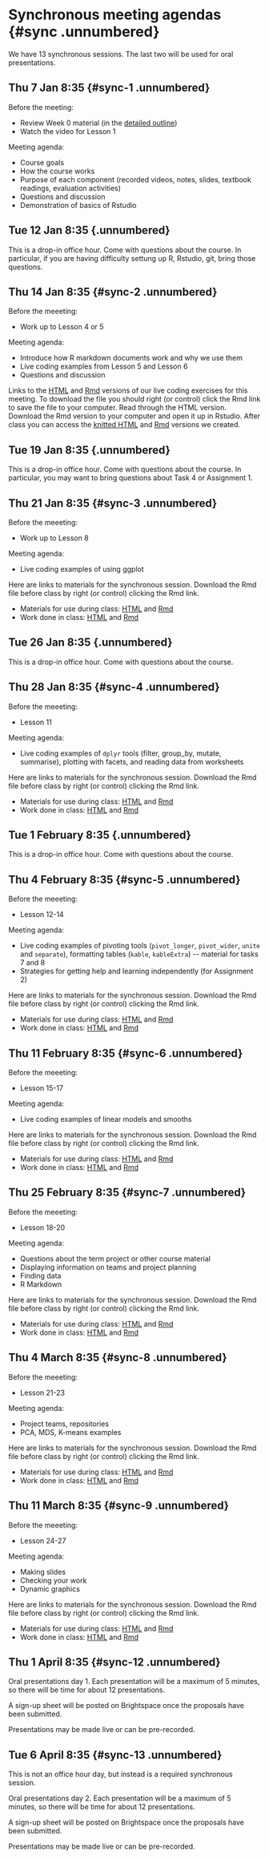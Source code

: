 # Synchronous meeting agendas {#sync .unnumbered}



We have 13 synchronous sessions. The last two will be used for oral presentations.

## Thu 7 Jan 8:35 {#sync-1 .unnumbered}

Before the meeting: 

* Review Week 0 material (in the [detailed outline](#outline))
* Watch the video for Lesson 1

Meeting agenda:

* Course goals
* How the course works
* Purpose of each component (recorded videos, notes, slides, textbook readings, evaluation activities)
* Questions and discussion
* Demonstration of basics of Rstudio

## Tue 12 Jan 8:35 {.unnumbered}

This is a drop-in office hour. Come with questions about the course. In particular, if you are having difficulty settung up R, Rstudio, git, bring those questions.

## Thu 14 Jan 8:35 {#sync-2 .unnumbered}

Before the meeeting:

* Work up to Lesson 4 or 5

Meeting agenda:

* Introduce how R markdown documents work and why we use them
* Live coding examples from Lesson 5 and Lesson 6
* Questions and discussion

Links to the [HTML](https://htmlpreview.github.io/?https://github.com/AndrewIrwin/data-visualization/blob/master/live-coding/live-coding-02.html) and [Rmd](https://raw.githubusercontent.com/AndrewIrwin/data-visualization/master/live-coding/live-coding-02.rmd) versions of our live coding exercises for this meeting. To download the file you should right (or control) click the Rmd link to save the file to your computer. Read through the HTML version. Download the Rmd version to your computer and open it up in Rstudio. After class you can access the [knitted HTML](https://htmlpreview.github.io/?https://github.com/AndrewIrwin/data-visualization/blob/master/live-coding/live-coding-02-after-class.html) and [Rmd](https://raw.githubusercontent.com/AndrewIrwin/data-visualization/master/live-coding/live-coding-02-after-class.rmd) versions we created.



## Tue 19 Jan 8:35 {.unnumbered}

This is a drop-in office hour. Come with questions about the course. In particular, you may want to bring questions about Task 4 or Assignment 1.

## Thu 21 Jan 8:35 {#sync-3 .unnumbered}

Before the meeeting:

* Work up to Lesson 8

Meeting agenda:

* Live coding examples of using ggplot

Here are links to materials for the synchronous session. Download the Rmd file before class by right (or control) clicking the Rmd link. 

  * Materials for use during class: [HTML](https://htmlpreview.github.io/?https://github.com/AndrewIrwin/data-visualization/blob/master/live-coding/live-coding-03.html) and [Rmd](https://raw.githubusercontent.com/AndrewIrwin/data-visualization/master/live-coding/live-coding-03.rmd) 
  * Work done in class: [HTML](https://htmlpreview.github.io/?https://github.com/AndrewIrwin/data-visualization/blob/master/live-coding/live-coding-03-after-class.html) and [Rmd](https://raw.githubusercontent.com/AndrewIrwin/data-visualization/master/live-coding/live-coding-03-after-class.rmd) 


## Tue 26 Jan 8:35 {.unnumbered}

This is a drop-in office hour. Come with questions about the course.

## Thu 28 Jan 8:35 {#sync-4 .unnumbered}

Before the meeeting:

* Lesson 11

Meeting agenda:

* Live coding examples of `dplyr` tools (filter, group_by, mutate, summarise), plotting with facets, and reading data from worksheets

Here are links to materials for the synchronous session. Download the Rmd file before class by right (or control) clicking the Rmd link. 

  * Materials for use during class: [HTML](https://htmlpreview.github.io/?https://github.com/AndrewIrwin/data-visualization/blob/master/live-coding/live-coding-04.html) and [Rmd](https://raw.githubusercontent.com/AndrewIrwin/data-visualization/master/live-coding/live-coding-04.rmd) 
  * Work done in class: [HTML](https://htmlpreview.github.io/?https://github.com/AndrewIrwin/data-visualization/blob/master/live-coding/live-coding-04-after-class.html) and [Rmd](https://raw.githubusercontent.com/AndrewIrwin/data-visualization/master/live-coding/live-coding-04-after-class.rmd) 


## Tue 1 February 8:35 {.unnumbered}

This is a drop-in office hour. Come with questions about the course.

## Thu 4 February 8:35 {#sync-5 .unnumbered}

Before the meeeting:

* Lesson 12-14

Meeting agenda:

* Live coding examples of pivoting tools (`pivot_longer`, `pivot_wider`, `unite` and `separate`), formatting tables (`kable`, `kableExtra`) -- material for tasks 7 and 8
* Strategies for getting help and learning independently (for Assignment 2)

Here are links to materials for the synchronous session. Download the Rmd file before class by right (or control) clicking the Rmd link. 

  * Materials for use during class: [HTML](https://htmlpreview.github.io/?https://github.com/AndrewIrwin/data-visualization/blob/master/live-coding/live-coding-05.html) and [Rmd](https://raw.githubusercontent.com/AndrewIrwin/data-visualization/master/live-coding/live-coding-05.rmd) 
  * Work done in class: [HTML](https://htmlpreview.github.io/?https://github.com/AndrewIrwin/data-visualization/blob/master/live-coding/live-coding-05-after-class.html) and [Rmd](https://raw.githubusercontent.com/AndrewIrwin/data-visualization/master/live-coding/live-coding-05-after-class.rmd) 
  
## Thu 11 February 8:35 {#sync-6 .unnumbered}

Before the meeeting:

* Lesson 15-17

Meeting agenda:

* Live coding examples of linear models and smooths

Here are links to materials for the synchronous session. Download the Rmd file before class by right (or control) clicking the Rmd link.

  * Materials for use during class: [HTML](https://htmlpreview.github.io/?https://github.com/AndrewIrwin/data-visualization/blob/master/live-coding/live-coding-06.html) and [Rmd](https://raw.githubusercontent.com/AndrewIrwin/data-visualization/master/live-coding/live-coding-06.rmd) 
  * Work done in class: [HTML](https://htmlpreview.github.io/?https://github.com/AndrewIrwin/data-visualization/blob/master/live-coding/live-coding-06-after-class.html) and [Rmd](https://raw.githubusercontent.com/AndrewIrwin/data-visualization/master/live-coding/live-coding-06-after-class.rmd)
  

## Thu 25 February 8:35 {#sync-7 .unnumbered}

Before the meeeting:

* Lesson 18-20

Meeting agenda:

* Questions about the term project or other course material
* Displaying information on teams and project planning
* Finding data
* R Markdown

Here are links to materials for the synchronous session. Download the Rmd file before class by right (or control) clicking the Rmd link. 

  * Materials for use during class: [HTML](https://htmlpreview.github.io/?https://github.com/AndrewIrwin/data-visualization/blob/master/live-coding/live-coding-07.html) and [Rmd](https://raw.githubusercontent.com/AndrewIrwin/data-visualization/master/live-coding/live-coding-07.rmd) 
  * Work done in class: [HTML](https://htmlpreview.github.io/?https://github.com/AndrewIrwin/data-visualization/blob/master/live-coding/live-coding-07-after-class.html) and [Rmd](https://raw.githubusercontent.com/AndrewIrwin/data-visualization/master/live-coding/live-coding-07-after-class.rmd)

## Thu 4 March 8:35 {#sync-8 .unnumbered}

Before the meeeting:

* Lesson 21-23

Meeting agenda:

* Project teams, repositories
* PCA, MDS, K-means examples

Here are links to materials for the synchronous session. Download the Rmd file before class by right (or control) clicking the Rmd link. 

  * Materials for use during class: [HTML](https://htmlpreview.github.io/?https://github.com/AndrewIrwin/data-visualization/blob/master/live-coding/live-coding-08.html) and [Rmd](https://raw.githubusercontent.com/AndrewIrwin/data-visualization/master/live-coding/live-coding-08.rmd) 
  * Work done in class: [HTML](https://htmlpreview.github.io/?https://github.com/AndrewIrwin/data-visualization/blob/master/live-coding/live-coding-08-after-class.html) and [Rmd](https://raw.githubusercontent.com/AndrewIrwin/data-visualization/master/live-coding/live-coding-08-after-class.rmd)
  
  
## Thu 11 March 8:35 {#sync-9 .unnumbered}

Before the meeeting:

* Lesson 24-27

Meeting agenda:

* Making slides
* Checking your work
* Dynamic graphics

Here are links to materials for the synchronous session. Download the Rmd file before class by right (or control) clicking the Rmd link. 

  * Materials for use during class: [HTML](https://htmlpreview.github.io/?https://github.com/AndrewIrwin/data-visualization/blob/master/live-coding/live-coding-09.html) and [Rmd](https://raw.githubusercontent.com/AndrewIrwin/data-visualization/master/live-coding/live-coding-09.rmd) 
  * Work done in class: [HTML](https://htmlpreview.github.io/?https://github.com/AndrewIrwin/data-visualization/blob/master/live-coding/live-coding-09-after-class.html) and [Rmd](https://raw.githubusercontent.com/AndrewIrwin/data-visualization/master/live-coding/live-coding-09-after-class.rmd)
  
## Thu 1 April 8:35 {#sync-12 .unnumbered}

Oral presentations day 1. Each presentation will be a maximum of 5 minutes, so there will be time for about 12 presentations.

A sign-up sheet will be posted on Brightspace once the proposals have been submitted.

Presentations may be made live or can be pre-recorded.

## Tue 6 April 8:35 {#sync-13 .unnumbered}

This is not an office hour day, but instead is a required synchronous session.

Oral presentations day 2. Each presentation will be a maximum of 5 minutes, so there will be time for about 12 presentations.

A sign-up sheet will be posted on Brightspace once the proposals have been submitted.

Presentations may be made live or can be pre-recorded.


